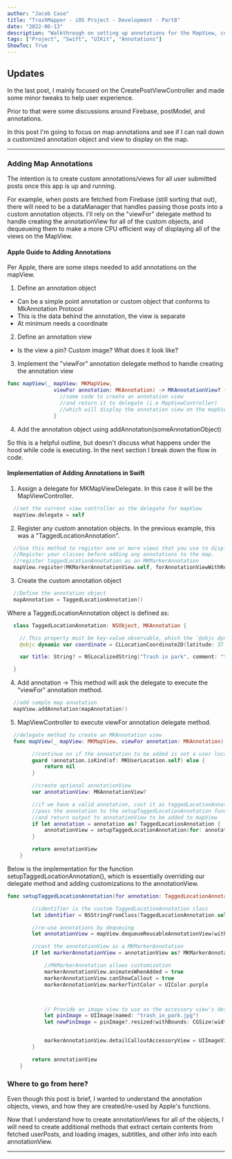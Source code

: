 ```yaml
---
author: "Jacob Case"
title: "TrashMapper - iOS Project - Development - Part8"
date: "2022-06-13"
description: "Walkthrough on setting up annotations for the MapView, custom annotations, and annotationViews."
tags: ["Project", "Swift", "UIKit", "Annotations"]
ShowToc: True
---
```


## Updates

In the last post, I mainly focused on the CreatePostViewController and made some minor tweaks to help user experience.

Prior to that were some discussions around Firebase, postModel, and annotations.

In this post I'm going to focus on map annotations and see if I can nail down a customized annotation object and view to display on the map.

---
### Adding Map Annotations

The intention is to create custom annotations/views for all user submitted posts once this app is up and running.

For example, when posts are fetched from Firebase (still sorting that out), there will need to be a dataManager that handles passing those posts into a custom annotation objects. I'll rely on the "viewFor" delegate method to handle creating the annotationView for all of the custom objects, and dequeueing them to make a more CPU efficient way of displaying all of the views on the MapView.


#### Apple Guide to Adding Annotations
Per Apple, there are some steps needed to add annotations on the mapView.

1. Define an annotation object
  - Can be a simple point annotation or custom object that conforms to MkAnnotation Protocol
  - This is the data behind the annotation, the view is separate
  - At minimum needs a coordinate
2. Define an annotation view
  - Is the view a pin? Custom image? What does it look like?
3. Implement the "viewFor" annotation delegate method to handle creating the annotation view

```swift
func mapView(_ mapView: MKMapView,
               viewFor annotation: MKAnnotation) -> MKAnnotationView? {
                 //some code to create an annotation view
                 //and return it to delegate (i.e MapViewController)
                 //which will display the annotation view on the mapView
               }
```

4. Add the annotation object using addAnnotation(someAnnotationObject)

So this is a helpful outline, but doesn't discuss what happens under the hood while code is executing. In the next section I break down the flow in code.

#### Implementation of Adding Annotations in Swift
1. Assign a delegate for MKMapViewDelegate. In this case it will be the MapViewController.

```swift
  //set the current view controller as the delegate for mapView
  mapView.delegate = self
```

2. Register any custom annotation objects. In the previous example, this was a "TaggedLocationAnnotation".
```Swift
  //Use this method to register one or more views that you use to display annotations on your map.
  //Register your classes before adding any annotations to the map.
  //register taggedLocationAnnotation as an MKMarkerAnnotation
  mapView.register(MKMarkerAnnotationView.self, forAnnotationViewWithReuseIdentifier: NSStringFromClass(TaggedLocationAnnotation.self))

```

3. Create the custom annotation object
```Swift
  //Define the annotation object
  mapAnnotation = TaggedLocationAnnotation()
```
Where a TaggedLocationAnnotation object is defined as:

```Swift
  class TaggedLocationAnnotation: NSObject, MKAnnotation {

    // This property must be key-value observable, which the `@objc dynamic` attributes provide.
    @objc dynamic var coordinate = CLLocationCoordinate2D(latitude: 37.795_316, longitude: -122.393_760)

    var title: String? = NSLocalizedString("Trash in park", comment: "test")

  }
```

4. Add annotation -> This method will ask the delegate to execute the "viewFor" annotation method.
```Swift
  //add sample map annotation
  mapView.addAnnotation(mapAnnotation!)
```

5. MapViewController to execute viewFor annotation delegate method.
```Swift
  //delegate method to create an MKAnnotation view
  func mapView(_ mapView: MKMapView, viewFor annotation: MKAnnotation) -> MKAnnotationView? {

        //continue on if the annoatation to be added is not a user location
        guard !annotation.isKind(of: MKUserLocation.self) else {
            return nil
        }

        //create optional annotationView
        var annotationView: MKAnnotationView?

        //if we have a valid annotation, cast it as taggedLocationAnnotation
        //pass the annotation to the setupTaggedLocationAnnotation function
        //and return output to annotationView to be added to mapView
        if let annotation = annotation as? TaggedLocationAnnotation {
            annotationView = setupTaggedLocationAnnotation(for: annotation, on: mapView)
        }

        return annotationView
    }
```
Below is the implementation for the function setupTaggedLocationAnnotation(), which is essentially overriding our delegate method and adding customizations to the annotationView.

```swift
func setupTaggedLocationAnnotation(for annotation: TaggedLocationAnnotation, on mapView: MKMapView) -> MKAnnotationView {

        //identifier is the custom TaggedLocationAnnotation class
        let identifier = NSStringFromClass(TaggedLocationAnnotation.self)

        //re-use annotations by dequeuing
        let annotationView = mapView.dequeueReusableAnnotationView(withIdentifier: identifier, for: annotation)

        //cast the annotationView as a MKMarkerAnnotation
        if let markerAnnotationView = annotationView as? MKMarkerAnnotationView {

            //MkMarkerAnnotation allows customization
            markerAnnotationView.animatesWhenAdded = true
            markerAnnotationView.canShowCallout = true
            markerAnnotationView.markerTintColor = UIColor.purple



            // Provide an image view to use as the accessory view's detail view.
            let pinImage = UIImage(named: "trash_in_park.jpg")
            let newPinImage = pinImage?.resized(withBounds: CGSize(width: 100, height: 100))


            markerAnnotationView.detailCalloutAccessoryView = UIImageView(image: newPinImage)
        }

        return annotationView
    }

```

### Where to go from here?

Even though this post is brief, I wanted to understand the annotation objects, views, and how they are created/re-used by Apple's functions.

Now that I understand how to create annotationViews for all of the objects, I will need to create additional methods that extract certain contents from fetched userPosts, and loading images, subtitles, and other info into each annotationView.








---
